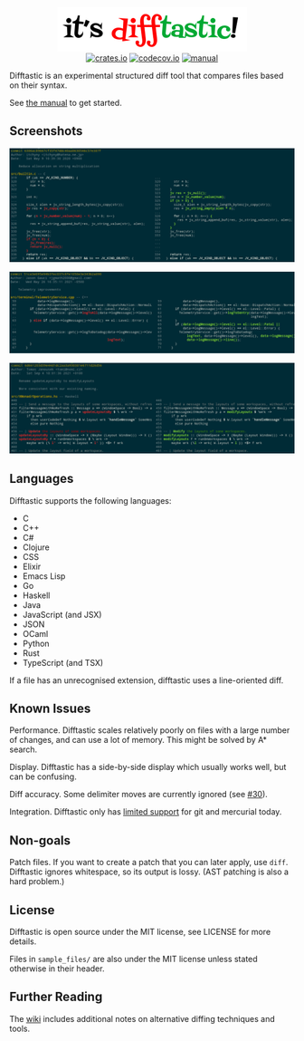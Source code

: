 <p align="center">
  <a href="#readme"><img src="img/logo.png" alt="it's difftastic!"/></a>
  <br>
  <a href="https://crates.io/crates/difftastic"><img src="https://img.shields.io/crates/v/difftastic.svg" alt="crates.io"></a>
  <a href="https://codecov.io/gh/Wilfred/difftastic"><img src="https://codecov.io/gh/Wilfred/difftastic/branch/master/graph/badge.svg?token=dZzAZtQT2S" alt="codecov.io"></a>
  <a href="http://difftastic.wilfred.me.uk/"><img src="https://img.shields.io/badge/manual-mdBook-brightgreen" alt="manual"></a>
</p>


Difftastic is an experimental structured diff tool that compares files
based on their syntax.

See [the manual](http://difftastic.wilfred.me.uk/) to get started.

## Screenshots

![C screenshot](img/c.png)

![C++ screenshot](img/cpp.png)

![Haskell screenshot](img/haskell.png)

<!--
To regenerate these screenshots:

$ git clone git@github.com:stedolan/jq.git
$ cd jq
$ GIT_EXTERNAL_DIFF=difft git show --ext-diff 6306ac89667cf35f47ddc40aa0630546c57e387f

$ git clone git@github.com:MisterTea/EternalTerminal.git
$ cd EternalTerminal
$ GIT_EXTERNAL_DIFF=difft git show --ext-diff 51ca3e695e94b3fec037c8fe1050e3e343b2a890

$ git clone git@github.com:xmonad/xmonad.git
$ cd xmonad
$ GIT_EXTERNAL_DIFF=difft git show --ext-diff 6d661203d39e44d1dc2aa3a930381e6711d26d56

-->

## Languages

Difftastic supports the following languages:

* C
* C++
* C#
* Clojure
* CSS
* Elixir
* Emacs Lisp
* Go
* Haskell
* Java
* JavaScript (and JSX)
* JSON
* OCaml
* Python
* Rust
* TypeScript (and TSX)

If a file has an unrecognised extension, difftastic uses a
line-oriented diff.

## Known Issues

Performance. Difftastic scales relatively poorly on files with a large
number of changes, and can use a lot of memory. This might be solved
by A* search.

Display. Difftastic has a side-by-side display which usually works well, but can
be confusing.

Diff accuracy. Some delimiter moves are currently ignored (see
[#30](https://github.com/Wilfred/difftastic/issues/30)).

Integration. Difftastic only has [limited
support](http://difftastic.wilfred.me.uk/getting_started.html#git-external-diffs)
for git and mercurial today.

## Non-goals

Patch files. If you want to create a patch that you can later apply,
use `diff`. Difftastic ignores whitespace, so its output is
lossy. (AST patching is also a hard problem.)

## License

Difftastic is open source under the MIT license, see LICENSE for more
details.

Files in `sample_files/` are also under the MIT license unless stated
otherwise in their header.

## Further Reading

The [wiki](https://github.com/Wilfred/difftastic/wiki) includes
additional notes on alternative diffing techniques and tools.
